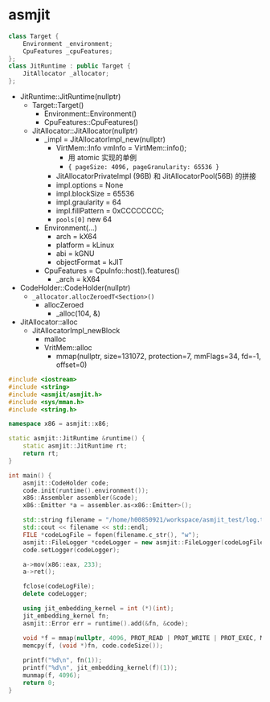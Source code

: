 # asmjit

```cpp
class Target {
    Environment _environment;
    CpuFeatures _cpuFeatures;
};
class JitRuntime : public Target {
    JitAllocator _allocator;
};
```

- JitRuntime::JitRuntime(nullptr)
  - Target::Target()
    - Environment::Environment()
    - CpuFeatures::CpuFeatures()
  - JitAllocator::JitAllocator(nullptr)
    - _impl = JitAllocatorImpl_new(nullptr)
      - VirtMem::Info vmInfo = VirtMem::info();
        - 用 atomic 实现的单例
        - `{ pageSize: 4096, pageGranularity: 65536 }`
      - JitAllocatorPrivateImpl (96B) 和 JitAllocatorPool(56B) 的拼接
      - impl.options = None
      - impl.blockSize = 65536
      - impl.graularity = 64
      - impl.fillPattern = 0xCCCCCCCC;
      - `pools[0]` new 64
    - Environment(...)
      - arch = kX64
      - platform = kLinux
      - abi = kGNU
      - objectFormat = kJIT
    - CpuFeatures = CpuInfo::host().features()
      - _arch = kX64
- CodeHolder::CodeHolder(nullptr)
  - `_allocator.allocZeroedT<Section>()`
    - allocZeroed
      - _alloc(104, &)
- JitAllocator::alloc
  - JitAllocatorImpl_newBlock
    - malloc
    - VritMem::alloc
      - mmap(nullptr, size=131072, protection=7, mmFlags=34, fd=-1, offset=0)

```cpp
#include <iostream>
#include <string>
#include <asmjit/asmjit.h>
#include <sys/mman.h>
#include <string.h>

namespace x86 = asmjit::x86;

static asmjit::JitRuntime &runtime() {
    static asmjit::JitRuntime rt;
    return rt;
}

int main() {
    asmjit::CodeHolder code;
    code.init(runtime().environment());
    x86::Assembler assembler(&code);
    x86::Emitter *a = assembler.as<x86::Emitter>();

    std::string filename = "/home/h00850921/workspace/asmjit_test/log.txt";
    std::cout << filename << std::endl;
    FILE *codeLogFile = fopen(filename.c_str(), "w");
    asmjit::FileLogger *codeLogger = new asmjit::FileLogger(codeLogFile);
    code.setLogger(codeLogger);

    a->mov(x86::eax, 233);
    a->ret();

    fclose(codeLogFile);
    delete codeLogger;

    using jit_embedding_kernel = int (*)(int);
    jit_embedding_kernel fn;
    asmjit::Error err = runtime().add(&fn, &code);

    void *f = mmap(nullptr, 4096, PROT_READ | PROT_WRITE | PROT_EXEC, MAP_ANON | MAP_PRIVATE, -1, 0);
    memcpy(f, (void *)fn, code.codeSize());
    
    printf("%d\n", fn(1));
    printf("%d\n", jit_embedding_kernel(f)(1));
    munmap(f, 4096);
    return 0;
}
```
